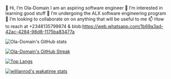 👋 Hi, I’m Ola-Domain
I am an aspiring software engineer
👀 I’m interested in learning good stuff
🌱 I’m undergoing the ALX software engineering program
💞️ I’m looking to collaborate on on anything that will be useful to me
📫 How to reach at +2348135799874 & blob:https://web.whatsapp.com/1b69a3ad-42ac-4284-98d8-1175ba83477a

![Ola-Domain's GitHub stats](https://github-readme-stats.vercel.app/api?username=Ola-Domain&show_icons=true&theme=radical)

[![Ola-Domain's GitHub Streak](https://streak-stats.demolab.com/?user=Ola-Domain&currStreakNum=2FD3EB&fire=pink&sideLabels=F00&date_format=[Y.]n.j)](https://git.io/streak-stats)

[![Top Langs](https://github-readme-stats.vercel.app/api/top-langs/?username=Ola-Domain&layout=compact)](https://github.com/Ola-Domain/github-readme-stats)

[![willianrod's wakatime stats](https://github-readme-stats.vercel.app/api/wakatime?username=willianrod)](https://github.com/Ola-Domain/github-readme-stats)

